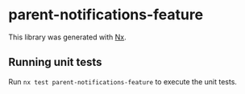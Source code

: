 # parent-notifications-feature

This library was generated with [Nx](https://nx.dev).

## Running unit tests

Run `nx test parent-notifications-feature` to execute the unit tests.

